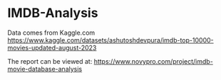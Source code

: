 # IMDB-Analysis

Data comes from Kaggle.com
https://www.kaggle.com/datasets/ashutoshdevpura/imdb-top-10000-movies-updated-august-2023

The report can be viewed at:  https://www.novypro.com/project/imdb-movie-database-analysis
